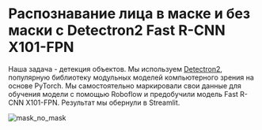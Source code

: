 # Распознавание лица в маске и без маски с Detectron2 Fast R-CNN X101-FPN
Наша задача - детекция объектов. Мы используем [Detectron2](https://github.com/facebookresearch/detectron2/blob/main/MODEL_ZOO.md), популярную библиотеку модульных моделей компьютерного зрения на основе PyTorch. Мы самостоятельно маркировали свои данные для обучения модели с помощью Roboflow и предобучили модель Fast R-CNN X101-FPN. Результат мы обернули в Streamlit.



![mask_no_mask](images/IMG_0013.gif)

